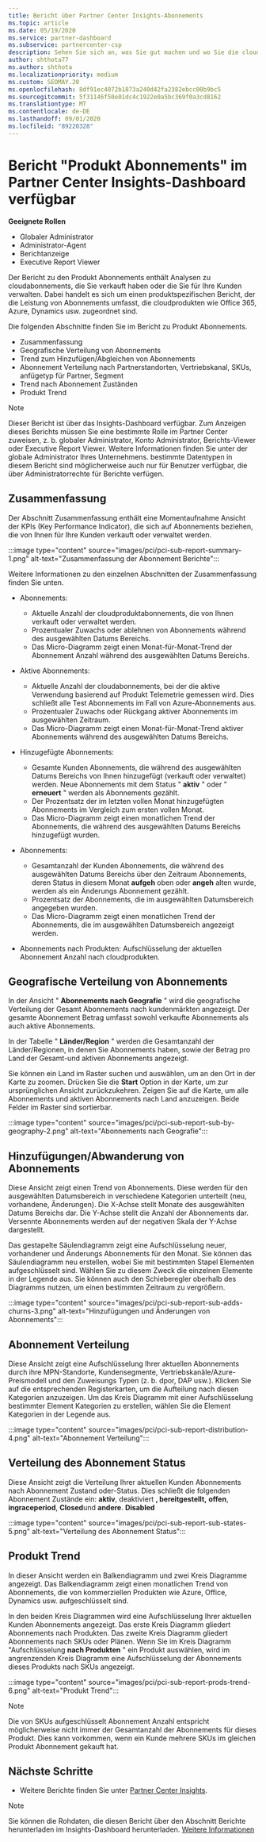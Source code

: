 ```yaml
---
title: Bericht über Partner Center Insights-Abonnements
ms.topic: article
ms.date: 05/19/2020
ms.service: partner-dashboard
ms.subservice: partnercenter-csp
description: Sehen Sie sich an, was Sie gut machen und wo Sie die cloudabonnements verbessern können, die Sie für Ihre Kunden verkaufen oder verwalten.
author: shthota77
ms.author: shthota
ms.localizationpriority: medium
ms.custom: SEOMAY.20
ms.openlocfilehash: 8df91ec4072b1873a240d42fa2382ebcc00b9bc5
ms.sourcegitcommit: 5f31146f50e01dc4c1922e0a5bc369f0a3cd8162
ms.translationtype: MT
ms.contentlocale: de-DE
ms.lasthandoff: 09/01/2020
ms.locfileid: "89220328"
---
```

# <a name="product-subscriptions-report-available-from-the-partner-center-insights-dashboard"></a>Bericht "Produkt Abonnements" im Partner Center Insights-Dashboard verfügbar

**Geeignete Rollen**
- Globaler Administrator
- Administrator-Agent
- Berichtanzeige
- Executive Report Viewer

Der Bericht zu den Produkt Abonnements enthält Analysen zu cloudabonnements, die Sie verkauft haben oder die Sie für Ihre Kunden verwalten. Dabei handelt es sich um einen produktspezifischen Bericht, der die Leistung von Abonnements umfasst, die cloudprodukten wie Office 365, Azure, Dynamics usw. zugeordnet sind.

Die folgenden Abschnitte finden Sie im Bericht zu Produkt Abonnements.

- Zusammenfassung
- Geografische Verteilung von Abonnements
- Trend zum Hinzufügen/Abgleichen von Abonnements
- Abonnement Verteilung nach Partnerstandorten, Vertriebskanal, SKUs, anfügetyp für Partner, Segment
- Trend nach Abonnement Zuständen
- Produkt Trend

 > [!NOTE]
 > Dieser Bericht ist über das Insights-Dashboard verfügbar. Zum Anzeigen dieses Berichts müssen Sie eine bestimmte Rolle im Partner Center zuweisen, z. b. globaler Administrator, Konto Administrator, Berichts-Viewer oder Executive Report Viewer. Weitere Informationen finden Sie unter der globale Administrator Ihres Unternehmens. bestimmte Datentypen in diesem Bericht sind möglicherweise auch nur für Benutzer verfügbar, die über Administratorrechte für Berichte verfügen.

## <a name="summary"></a>Zusammenfassung

Der Abschnitt Zusammenfassung enthält eine Momentaufnahme Ansicht der KPIs (Key Performance Indicator), die sich auf Abonnements beziehen, die von Ihnen für Ihre Kunden verkauft oder verwaltet werden.  

:::image type="content" source="images/pci/pci-sub-report-summary-1.png" alt-text="Zusammenfassung der Abonnement Berichte":::

Weitere Informationen zu den einzelnen Abschnitten der Zusammenfassung finden Sie unten.

- Abonnements:
  - Aktuelle Anzahl der cloudproduktabonnements, die von Ihnen verkauft oder verwaltet werden.
  - Prozentualer Zuwachs oder ablehnen von Abonnements während des ausgewählten Datums Bereichs.
  - Das Micro-Diagramm zeigt einen Monat-für-Monat-Trend der Abonnement Anzahl während des ausgewählten Datums Bereichs.

- Aktive Abonnements:
  - Aktuelle Anzahl der cloudabonnements, bei der die aktive Verwendung basierend auf Produkt Telemetrie gemessen wird. Dies schließt alle Test Abonnements im Fall von Azure-Abonnements aus.
  - Prozentualer Zuwachs oder Rückgang aktiver Abonnements im ausgewählten Zeitraum.
  - Das Micro-Diagramm zeigt einen Monat-für-Monat-Trend aktiver Abonnements während des ausgewählten Datums Bereichs.

- Hinzugefügte Abonnements:
  - Gesamte Kunden Abonnements, die während des ausgewählten Datums Bereichs von Ihnen hinzugefügt (verkauft oder verwaltet) werden. Neue Abonnements mit dem Status " **aktiv** " oder " **erneuert** " werden als Abonnements gezählt.
  - Der Prozentsatz der im letzten vollen Monat hinzugefügten Abonnements im Vergleich zum ersten vollen Monat.
  - Das Micro-Diagramm zeigt einen monatlichen Trend der Abonnements, die während des ausgewählten Datums Bereichs hinzugefügt wurden.

- Abonnements:
  - Gesamtanzahl der Kunden Abonnements, die während des ausgewählten Datums Bereichs über den Zeitraum Abonnements, deren Status in diesem Monat **aufgeh** oben oder **angeh** alten wurde, werden als ein Änderungs Abonnement gezählt.  
  - Prozentsatz der Abonnements, die im ausgewählten Datumsbereich angegeben wurden.
  - Das Micro-Diagramm zeigt einen monatlichen Trend der Abonnements, die im ausgewählten Datumsbereich angezeigt werden.

- Abonnements nach Produkten: Aufschlüsselung der aktuellen Abonnement Anzahl nach cloudprodukten.

## <a name="geographical-spread-of-subscriptions"></a>Geografische Verteilung von Abonnements

In der Ansicht " **Abonnements nach Geografie** " wird die geografische Verteilung der Gesamt Abonnements nach kundenmärkten angezeigt. Der gesamte Abonnement Betrag umfasst sowohl verkaufte Abonnements als auch aktive Abonnements.

In der Tabelle " **Länder/Region** " werden die Gesamtanzahl der Länder/Regionen, in denen Sie Abonnements haben, sowie der Betrag pro Land der Gesamt-und aktiven Abonnements angezeigt.

Sie können ein Land im Raster suchen und auswählen, um an den Ort in der Karte zu zoomen. Drücken Sie die **Start** Option in der Karte, um zur ursprünglichen Ansicht zurückzukehren. Zeigen Sie auf die Karte, um alle Abonnements und aktiven Abonnements nach Land anzuzeigen. Beide Felder im Raster sind sortierbar.

:::image type="content" source="images/pci/pci-sub-report-sub-by-geography-2.png" alt-text="Abonnements nach Geografie":::

## <a name="subscription-addschurns"></a>Hinzufügungen/Abwanderung von Abonnements

Diese Ansicht zeigt einen Trend von Abonnements. Diese werden für den ausgewählten Datumsbereich in verschiedene Kategorien unterteilt (neu, vorhandene, Änderungen). Die X-Achse stellt Monate des ausgewählten Datums Bereichs dar. Die Y-Achse stellt die Anzahl der Abonnements dar. Versennte Abonnements werden auf der negativen Skala der Y-Achse dargestellt. 

Das gestapelte Säulendiagramm zeigt eine Aufschlüsselung neuer, vorhandener und Änderungs Abonnements für den Monat. Sie können das Säulendiagramm neu erstellen, wobei Sie mit bestimmten Stapel Elementen aufgeschlüsselt sind. Wählen Sie zu diesem Zweck die einzelnen Elemente in der Legende aus. Sie können auch den Schieberegler oberhalb des Diagramms nutzen, um einen bestimmten Zeitraum zu vergrößern.

:::image type="content" source="images/pci/pci-sub-report-sub-adds-churns-3.png" alt-text="Hinzufügungen und Änderungen von Abonnements":::

## <a name="subscription-distribution"></a>Abonnement Verteilung

Diese Ansicht zeigt eine Aufschlüsselung Ihrer aktuellen Abonnements durch ihre MPN-Standorte, Kundensegmente, Vertriebskanäle/Azure-Preismodell und den Zuweisungs Typen (z. b. dpor, DAP usw.). Klicken Sie auf die entsprechenden Registerkarten, um die Aufteilung nach diesen Kategorien anzuzeigen. Um das Kreis Diagramm mit einer Aufschlüsselung bestimmter Element Kategorien zu erstellen, wählen Sie die Element Kategorien in der Legende aus.

:::image type="content" source="images/pci/pci-sub-report-distribution-4.png" alt-text="Abonnement Verteilung":::

## <a name="subscription-state-distribution"></a>Verteilung des Abonnement Status

Diese Ansicht zeigt die Verteilung Ihrer aktuellen Kunden Abonnements nach Abonnement Zustand oder-Status. Dies schließt die folgenden Abonnement Zustände ein: **aktiv**, deaktiviert **, bereitgestellt,** **offen**, **ingraceperiod**, **Closed**und **andere**. **Disabled**

:::image type="content" source="images/pci/pci-sub-report-sub-states-5.png" alt-text="Verteilung des Abonnement Status":::

## <a name="products-trend"></a>Produkt Trend

In dieser Ansicht werden ein Balkendiagramm und zwei Kreis Diagramme angezeigt. Das Balkendiagramm zeigt einen monatlichen Trend von Abonnements, die von kommerziellen Produkten wie Azure, Office, Dynamics usw. aufgeschlüsselt sind.

In den beiden Kreis Diagrammen wird eine Aufschlüsselung Ihrer aktuellen Kunden Abonnements angezeigt. Das erste Kreis Diagramm gliedert Abonnements nach Produkten. Das zweite Kreis Diagramm gliedert Abonnements nach SKUs oder Plänen. Wenn Sie im Kreis Diagramm "Aufschlüsselung **nach Produkten** " ein Produkt auswählen, wird im angrenzenden Kreis Diagramm eine Aufschlüsselung der Abonnements dieses Produkts nach SKUs angezeigt.

:::image type="content" source="images/pci/pci-sub-report-prods-trend-6.png" alt-text="Produkt Trend":::

> [!NOTE]
 > Die von SKUs aufgeschlüsselt Abonnement Anzahl entspricht möglicherweise nicht immer der Gesamtanzahl der Abonnements für dieses Produkt. Dies kann vorkommen, wenn ein Kunde mehrere SKUs im gleichen Produkt Abonnement gekauft hat.

## <a name="next-steps"></a>Nächste Schritte

- Weitere Berichte finden Sie unter [Partner Center Insights](partner-center-insights.md).

>[!NOTE] 
> Sie können die Rohdaten, die diesen Bericht über den Abschnitt Berichte herunterladen im Insights-Dashboard herunterladen. [Weitere Informationen](pci-download-reports.md) 
